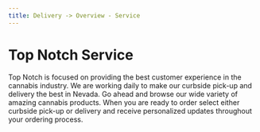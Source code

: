 ```yaml
---
title: Delivery -> Overview - Service
---
```


# Top Notch Service

Top Notch is focused on providing the best customer experience in the cannabis industry. We are working daily to make our curbside pick-up and delivery the best in Nevada. Go ahead and browse our wide variety of amazing cannabis products. When you are ready to order select either curbside pick-up or delivery and receive personalized updates throughout your ordering process.
